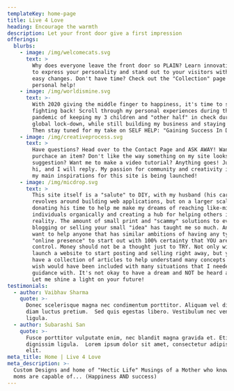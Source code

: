 ```yaml
---
templateKey: home-page
title: Live 4 Love
heading: Encourage the warmth
description: Let your front door give a first impression
offerings:
  blurbs:
    - image: /img/welcomecats.svg
      text: >
        Why does everyone leave the front door so PLAIN? Learn innovative ways
        to express your personality and stand out to your visitors with a few
        easy changes. Don't have time? Check out the "Collection" page for my
        personal help!
    - image: /img/worldismine.svg
      text: >-
        With 2020 giving the middle finger to happiness, it's time to start
        fighting back! Scroll through my personal experiences during the
        pandemic of keeping my 3 children and "other half" in check during
        global lock-down, while still building my business and staying creative.
        Then stay tuned for my take on SELF HELP: "Gaining Success In Doses"
    - image: /img/creativeprocess.svg
      text: >
        Have questions? Head over to the Contact Page and ASK AWAY! Want to
        purchace an item? Don't like the way something on my site looks? Have a
        suggestion? Want me to make a video tutorial? Anything goes! Just say
        hi, and I will reply. My passion for community and creativity is one of
        my main inspirations for this site is being launched! 
    - image: /img/micdrop.svg
      text: >
        This site itself is a "salute" to DIY, with my husband (his career
        revolves around building web applications, but on a larger scale)
        donating his time to help me make my dreams of reaching like-minded
        individuals organically and creating a hub for helping others into a
        reality. The amount of small print and "scammy" solutions to even start
        blogging or selling your small "idea" has taught me so much. And now I
        want to help anyone that has similar ambitions of having any type of
        "online presence" to start out with 100% certainty that YOU are in
        control. Money should not be a thought just to TRY. Not only will you
        launch a website to start posting and selling right away, but you will
        have a collection of articles to help understand many concepts that I
        wish would have been included with many situations that I needed
        guidance with. It's not okay to have a dream and NOT be heard anymore.
        Let me shine a light on your future!
testimonials:
  - author: Vaibhav Sharma
    quote: >-
      Donec scelerisque magna nec condimentum porttitor. Aliquam vel diam sed
      diam luctus pretium.  Sed quis egestas libero. Vestibulum nec venenatis
      ligula. 
  - author: Subarashi San
    quote: >-
      Fusce porttitor vulputate enim, nec blandit magna gravida et. Etiam et
      dignissim ligula.  Lorem ipsum dolor sit amet, consectetur adipiscing
      elit.
meta_title: Home | Live 4 Love
meta_description: >-
  Custom Designs and home of "Hectic Life" Musings of a Mother who knows what
  moms are capable of... (Happiness AND success)
---
```


